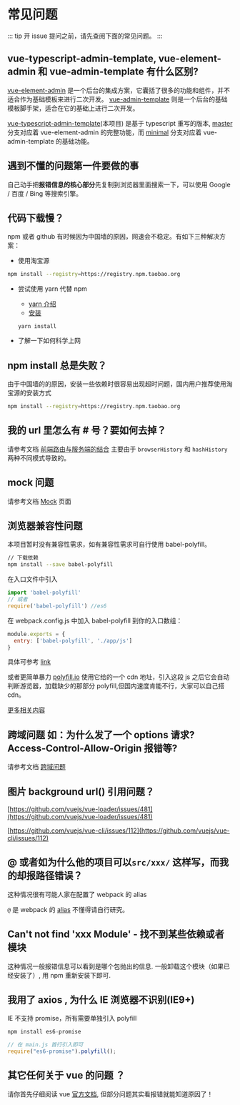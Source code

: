 # 常见问题

::: tip
开 issue 提问之前，请先查阅下面的常见问题。
:::

## vue-typescript-admin-template, vue-element-admin 和 vue-admin-template 有什么区别?

[vue-element-admin](https://github.com/PanJiaChen/vue-element-admin) 是一个后台的集成方案，它囊括了很多的功能和组件，并不适合作为基础模板来进行二次开发。
[vue-admin-template](https://github.com/PanJiaChen/vue-admin-template) 则是一个后台的基础模板脚手架，适合在它的基础上进行二次开发。

[vue-typescript-admin-template](https://github.com/Armour/vue-typescript-admin-template)(本项目) 是基于 typescript 重写的版本, [master](https://github.com/Armour/vue-typescript-admin-template/tree/master) 分支对应着 vue-element-admin 的完整功能，而 [minimal](https://github.com/Armour/vue-typescript-admin-template/tree/minimal) 分支对应着 vue-admin-template 的基础功能。

## 遇到不懂的问题第一件要做的事

自己动手把**报错信息的核心部分**先复制到浏览器里面搜索一下，可以使用 Google / 百度 / Bing 等搜索引擎。

## 代码下载慢？

npm 或者 github 有时候因为中国墙的原因，网速会不稳定。有如下三种解决方案：

- 使用淘宝源

```bash
npm install --registry=https://registry.npm.taobao.org
```

- 尝试使用 yarn 代替 npm

  - [yarn 介绍](https://github.com/yarnpkg/yarn)
  - [安装](https://yarn.bootcss.com/docs/install/#mac-stable)

  `yarn install`

- 了解一下如何科学上网

## npm install 总是失败？

由于中国墙的的原因，安装一些依赖时很容易出现超时问题，国内用户推荐使用淘宝源的安装方式

```bash
npm install --registry=https://registry.npm.taobao.org
```

## 我的 url 里怎么有 # 号？要如何去掉？

请参考文档 [前端路由与服务端的结合](../essentials/deploy.md#前端路由与服务端的结合) 主要由于 `browserHistory` 和 `hashHistory` 两种不同模式导致的。

## mock 问题

请参考文档 [Mock](../essentials/mock.md) 页面

## 浏览器兼容性问题

本项目暂时没有兼容性需求，如有兼容性需求可自行使用 babel-polyfill。

```bash
// 下载依赖
npm install --save babel-polyfill
```

在入口文件中引入

```js
import 'babel-polyfill'
// 或者
require('babel-polyfill') //es6
```

在 webpack.config.js 中加入 babel-polyfill 到你的入口数组：

```js
module.exports = {
  entry: ['babel-polyfill', './app/js']
}
```

具体可参考 [link](https://babeljs.io/docs/en/babel-polyfill/)

或者更简单暴力 [polyfill.io](https://cdn.polyfill.io/v3/) 使用它给的一个 cdn 地址，引入这段 js 之后它会自动判断游览器，加载缺少的那部分 polyfill,但国内速度肯能不行，大家可以自己搭 cdn。

[更多相关内容](https://segmentfault.com/a/1190000010106158)

## 跨域问题 如：为什么发了一个 options 请求? Access-Control-Allow-Origin 报错等?

请参考文档 [跨域问题](../advanced/cors.md)

## 图片 background url() 引用问题？

[https://github.com/vuejs/vue-loader/issues/481](https://github.com/vuejs/vue-loader/issues/481)

[https://github.com/vuejs/vue-cli/issues/112](https://github.com/vuejs/vue-cli/issues/112)

## @ 或者如为什么他的项目可以`src/xxx/` 这样写，而我的却报路径错误？

这种情况很有可能人家在配置了 webpack 的 alias

`@` 是 webpack 的 [alias](https://webpack.docschina.org/configuration/resolve/#resolve-alias) 不懂得请自行研究。

## Can't not find 'xxx Module' - 找不到某些依赖或者模块

这种情况一般报错信息可以看到是哪个包抛出的信息.
一般卸载这个模块（如果已经安装了）, 用 npm 重新安装下即可.

## 我用了 axios , 为什么 IE 浏览器不识别(IE9+)

IE 不支持 promise，所有需要单独引入 polyfill

```js
npm install es6-promise

// 在 main.js 首行引入即可
require("es6-promise").polyfill();
```

## 其它任何关于 vue 的问题 ？

请你首先仔细阅读 vue [官方文档](https://cn.vuejs.org/index.html), 但部分问题其实看报错就能知道原因了！
